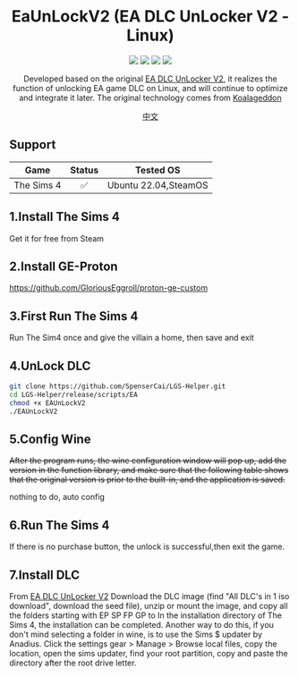 <!--
 * @Author: SpenserCai
 * @Date: 2023-01-30 23:51:56
 * @version: 
 * @LastEditors: SpenserCai
 * @LastEditTime: 2023-02-02 13:44:59
 * @Description: file content
-->
<div align="center">

# EaUnLockV2 (EA DLC UnLocker V2 - Linux)
<img src="https://img.shields.io/badge/Ubuntu-E95420?style=for-the-badge&logo=ubuntu&logoColor=white" />
<img src="https://img.shields.io/badge/Go-00ADD8?style=for-the-badge&logo=go&logoColor=white" /> 
<img src="https://img.shields.io/badge/Steam-000000?style=for-the-badge&logo=steam&logoColor=white" />
<img src="https://img.shields.io/badge/EA%20Game-CA4245?style=for-the-badge&logo=ea&logoColor=white" />

<!-- prettier-ignore-start -->
<!-- markdownlint-disable-next-line MD036 -->
Developed based on the original <a  href="https://sims.tarac.nl/the-sims-4/the-sims-4-free-downloads/add-pirated-dlcs-to-your-legit-the-sims-4-game/">EA DLC UnLocker V2</a>, it realizes the function of unlocking EA game DLC on Linux, and will continue to optimize and integrate it later.
The original technology comes from <a href="https://github.com/acidicoala/Koalageddon">Koalageddon</a>
<!-- prettier-ignore-end -->

</div>

<p align="center">
  <a href="./README.md">中文</a>
</p>

## Support
  |                         Game                       | Status |                 Tested OS                               |
  | :------------------------------------------------: | :--: | :-------------------------------------------------------: |
  |                    The Sims 4                      |  ✅  |                  Ubuntu 22.04,SteamOS                     |

## 1.Install The Sims 4
Get it for free from Steam

## 2.Install GE-Proton
https://github.com/GloriousEggroll/proton-ge-custom


## 3.First Run The Sims 4
Run The Sim4 once and give the villain a home, then save and exit

## 4.UnLock DLC
```bash
git clone https://github.com/SpenserCai/LGS-Helper.git
cd LGS-Helper/release/scripts/EA
chmod +x EAUnLockV2
./EAUnLockV2
```

## 5.Config Wine
~~After the program runs, the wine configuration window will pop up, add the version in the function library, and make sure that the following table shows that the original version is prior to the built-in, and the application is saved.~~

nothing to do, auto config

## 6.Run The Sims 4
If there is no purchase button, the unlock is successful,then exit the game.

## 7.Install DLC
From <a href="https://sims.tarac.nl/the-sims-4/the-sims-4-free-downloads/add-pirated-dlcs-to-your-legit-the-sims-4-game/">EA DLC UnLocker V2</a> Download the DLC image (find "All DLC's in 1 iso download", download the seed file), unzip or mount the image, and copy all the folders starting with EP SP FP GP to In the installation directory of The Sims 4, the installation can be completed. Another way to do this, if you don't mind selecting a folder in wine, is to use the Sims $ updater by Anadius. Click the settings gear > Manage > Browse local files, copy the location, open the sims updater, find your root partition, copy and paste the directory after the root drive letter.
